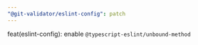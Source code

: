 ```yaml
---
"@git-validator/eslint-config": patch
---
```


feat(eslint-config): enable `@typescript-eslint/unbound-method`
